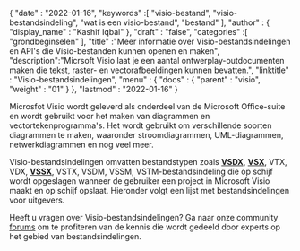 {
  "date" : "2022-01-16",
  "keywords" :[ "visio-bestand", "visio-bestandsindeling", "wat is een visio-bestand", "bestand" ],
  "author" : {
    "display_name" : "Kashif Iqbal"
},
  "draft" : "false",
  "categories" :[ "grondbeginselen" ],
  "title" :"Meer informatie over Visio-bestandsindelingen en API's die Visio-bestanden kunnen openen en maken",
  "description":"Micrsoft Visio laat je een aantal ontwerplay-outdocumenten maken die tekst, raster- en vectorafbeeldingen kunnen bevatten.",
  "linktitle" : "Visio-bestandsindelingen",
  "menu" : {
    "docs" : {
      "parent" : "visio",
      "weight" : "01"
}
},
  "lastmod" : "2022-01-16"
}

Microsfot Visio wordt geleverd als onderdeel van de Microsoft Office-suite en wordt gebruikt voor het maken van diagrammen en vectortekenprogramma's. Het wordt gebruikt om verschillende soorten diagrammen te maken, waaronder stroomdiagrammen, UML-diagrammen, netwerkdiagrammen en nog veel meer.

Visio-bestandsindelingen omvatten bestandstypen zoals **[VSDX](/nl/visio/vsdx/)**, **[VSX](/nl/visio/vsx/)**, VTX, VDX, **[VSSX](/nl/visio/vssx/)**, VSTX, VSDM, VSSM, VSTM-bestandsindeling die op schijf wordt opgeslagen wanneer de gebruiker een project in Microsoft Visio maakt en op schijf opslaat. Hieronder volgt een lijst met bestandsindelingen voor uitgevers.

Heeft u vragen over Visio-bestandsindelingen? Ga naar onze community [forums](https://forum.fileformat.com/c/visio/31) om te profiteren van de kennis die wordt gedeeld door experts op het gebied van bestandsindelingen.

